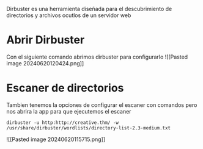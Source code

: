 Dirbuster es una herramienta diseñada para el descubrimiento de directorios y archivos ocutlos de un servidor web

# Abrir Dirbuster
Con el siguiente comando abrimos dirbuster para configurarlo
![[Pasted image 20240620120424.png]]
# Escaner de directorios
Tambien tenemos la opciones de configurar el escaner con comandos pero nos abrira la app para que ejecutemos el escaner
```
dirbuster -u http:http://creative.thm/ -w /usr/share/dirbuster/wordlists/directory-list-2.3-medium.txt
```
![[Pasted image 20240620115715.png]]

